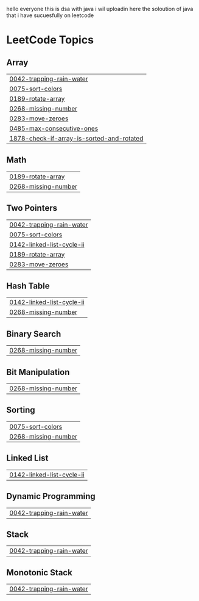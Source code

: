hello everyone this is dsa with java i wil uploadin here the soloution of java that i have sucuesfully on leetcode

<!---LeetCode Topics Start-->
# LeetCode Topics
## Array
|  |
| ------- |
| [0042-trapping-rain-water](https://github.com/royalharry007/DSA-WITH-JAVA/tree/master/0042-trapping-rain-water) |
| [0075-sort-colors](https://github.com/royalharry007/DSA-WITH-JAVA/tree/master/0075-sort-colors) |
| [0189-rotate-array](https://github.com/royalharry007/DSA-WITH-JAVA/tree/master/0189-rotate-array) |
| [0268-missing-number](https://github.com/royalharry007/DSA-WITH-JAVA/tree/master/0268-missing-number) |
| [0283-move-zeroes](https://github.com/royalharry007/DSA-WITH-JAVA/tree/master/0283-move-zeroes) |
| [0485-max-consecutive-ones](https://github.com/royalharry007/DSA-WITH-JAVA/tree/master/0485-max-consecutive-ones) |
| [1878-check-if-array-is-sorted-and-rotated](https://github.com/royalharry007/DSA-WITH-JAVA/tree/master/1878-check-if-array-is-sorted-and-rotated) |
## Math
|  |
| ------- |
| [0189-rotate-array](https://github.com/royalharry007/DSA-WITH-JAVA/tree/master/0189-rotate-array) |
| [0268-missing-number](https://github.com/royalharry007/DSA-WITH-JAVA/tree/master/0268-missing-number) |
## Two Pointers
|  |
| ------- |
| [0042-trapping-rain-water](https://github.com/royalharry007/DSA-WITH-JAVA/tree/master/0042-trapping-rain-water) |
| [0075-sort-colors](https://github.com/royalharry007/DSA-WITH-JAVA/tree/master/0075-sort-colors) |
| [0142-linked-list-cycle-ii](https://github.com/royalharry007/DSA-WITH-JAVA/tree/master/0142-linked-list-cycle-ii) |
| [0189-rotate-array](https://github.com/royalharry007/DSA-WITH-JAVA/tree/master/0189-rotate-array) |
| [0283-move-zeroes](https://github.com/royalharry007/DSA-WITH-JAVA/tree/master/0283-move-zeroes) |
## Hash Table
|  |
| ------- |
| [0142-linked-list-cycle-ii](https://github.com/royalharry007/DSA-WITH-JAVA/tree/master/0142-linked-list-cycle-ii) |
| [0268-missing-number](https://github.com/royalharry007/DSA-WITH-JAVA/tree/master/0268-missing-number) |
## Binary Search
|  |
| ------- |
| [0268-missing-number](https://github.com/royalharry007/DSA-WITH-JAVA/tree/master/0268-missing-number) |
## Bit Manipulation
|  |
| ------- |
| [0268-missing-number](https://github.com/royalharry007/DSA-WITH-JAVA/tree/master/0268-missing-number) |
## Sorting
|  |
| ------- |
| [0075-sort-colors](https://github.com/royalharry007/DSA-WITH-JAVA/tree/master/0075-sort-colors) |
| [0268-missing-number](https://github.com/royalharry007/DSA-WITH-JAVA/tree/master/0268-missing-number) |
## Linked List
|  |
| ------- |
| [0142-linked-list-cycle-ii](https://github.com/royalharry007/DSA-WITH-JAVA/tree/master/0142-linked-list-cycle-ii) |
## Dynamic Programming
|  |
| ------- |
| [0042-trapping-rain-water](https://github.com/royalharry007/DSA-WITH-JAVA/tree/master/0042-trapping-rain-water) |
## Stack
|  |
| ------- |
| [0042-trapping-rain-water](https://github.com/royalharry007/DSA-WITH-JAVA/tree/master/0042-trapping-rain-water) |
## Monotonic Stack
|  |
| ------- |
| [0042-trapping-rain-water](https://github.com/royalharry007/DSA-WITH-JAVA/tree/master/0042-trapping-rain-water) |
<!---LeetCode Topics End-->